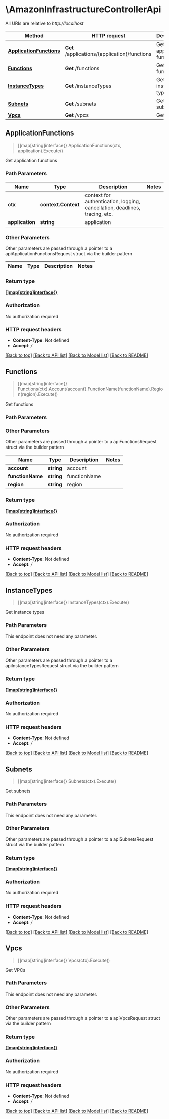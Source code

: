 # \AmazonInfrastructureControllerApi

All URIs are relative to *http://localhost*

Method | HTTP request | Description
------------- | ------------- | -------------
[**ApplicationFunctions**](AmazonInfrastructureControllerApi.md#ApplicationFunctions) | **Get** /applications/{application}/functions | Get application functions
[**Functions**](AmazonInfrastructureControllerApi.md#Functions) | **Get** /functions | Get functions
[**InstanceTypes**](AmazonInfrastructureControllerApi.md#InstanceTypes) | **Get** /instanceTypes | Get instance types
[**Subnets**](AmazonInfrastructureControllerApi.md#Subnets) | **Get** /subnets | Get subnets
[**Vpcs**](AmazonInfrastructureControllerApi.md#Vpcs) | **Get** /vpcs | Get VPCs



## ApplicationFunctions

> []map[string]interface{} ApplicationFunctions(ctx, application).Execute()

Get application functions

### Path Parameters


Name | Type | Description  | Notes
------------- | ------------- | ------------- | -------------
**ctx** | **context.Context** | context for authentication, logging, cancellation, deadlines, tracing, etc.
**application** | **string** | application | 

### Other Parameters

Other parameters are passed through a pointer to a apiApplicationFunctionsRequest struct via the builder pattern


Name | Type | Description  | Notes
------------- | ------------- | ------------- | -------------


### Return type

[**[]map[string]interface{}**](map[string]interface{}.md)

### Authorization

No authorization required

### HTTP request headers

- **Content-Type**: Not defined
- **Accept**: */*

[[Back to top]](#) [[Back to API list]](../README.md#documentation-for-api-endpoints)
[[Back to Model list]](../README.md#documentation-for-models)
[[Back to README]](../README.md)


## Functions

> []map[string]interface{} Functions(ctx).Account(account).FunctionName(functionName).Region(region).Execute()

Get functions

### Path Parameters



### Other Parameters

Other parameters are passed through a pointer to a apiFunctionsRequest struct via the builder pattern


Name | Type | Description  | Notes
------------- | ------------- | ------------- | -------------
 **account** | **string** | account | 
 **functionName** | **string** | functionName | 
 **region** | **string** | region | 

### Return type

[**[]map[string]interface{}**](map[string]interface{}.md)

### Authorization

No authorization required

### HTTP request headers

- **Content-Type**: Not defined
- **Accept**: */*

[[Back to top]](#) [[Back to API list]](../README.md#documentation-for-api-endpoints)
[[Back to Model list]](../README.md#documentation-for-models)
[[Back to README]](../README.md)


## InstanceTypes

> []map[string]interface{} InstanceTypes(ctx).Execute()

Get instance types

### Path Parameters

This endpoint does not need any parameter.

### Other Parameters

Other parameters are passed through a pointer to a apiInstanceTypesRequest struct via the builder pattern


### Return type

[**[]map[string]interface{}**](map[string]interface{}.md)

### Authorization

No authorization required

### HTTP request headers

- **Content-Type**: Not defined
- **Accept**: */*

[[Back to top]](#) [[Back to API list]](../README.md#documentation-for-api-endpoints)
[[Back to Model list]](../README.md#documentation-for-models)
[[Back to README]](../README.md)


## Subnets

> []map[string]interface{} Subnets(ctx).Execute()

Get subnets

### Path Parameters

This endpoint does not need any parameter.

### Other Parameters

Other parameters are passed through a pointer to a apiSubnetsRequest struct via the builder pattern


### Return type

[**[]map[string]interface{}**](map[string]interface{}.md)

### Authorization

No authorization required

### HTTP request headers

- **Content-Type**: Not defined
- **Accept**: */*

[[Back to top]](#) [[Back to API list]](../README.md#documentation-for-api-endpoints)
[[Back to Model list]](../README.md#documentation-for-models)
[[Back to README]](../README.md)


## Vpcs

> []map[string]interface{} Vpcs(ctx).Execute()

Get VPCs

### Path Parameters

This endpoint does not need any parameter.

### Other Parameters

Other parameters are passed through a pointer to a apiVpcsRequest struct via the builder pattern


### Return type

[**[]map[string]interface{}**](map[string]interface{}.md)

### Authorization

No authorization required

### HTTP request headers

- **Content-Type**: Not defined
- **Accept**: */*

[[Back to top]](#) [[Back to API list]](../README.md#documentation-for-api-endpoints)
[[Back to Model list]](../README.md#documentation-for-models)
[[Back to README]](../README.md)

